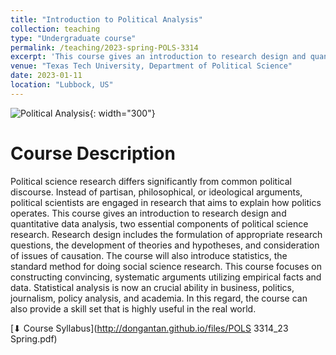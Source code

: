 ```yaml
---
title: "Introduction to Political Analysis"
collection: teaching
type: "Undergraduate course"
permalink: /teaching/2023-spring-POLS-3314
excerpt: 'This course gives an introduction to research design and quantitative data analysis, two essential components of political science research.'
venue: "Texas Tech University, Department of Political Science"
date: 2023-01-11
location: "Lubbock, US"
--- 
```


![Political Analysis](http://dongantan.github.io/images/PA.jpg){: width="300"}


Course Description
======
Political science research differs significantly from common political discourse. Instead of partisan, philosophical, or ideological arguments, political scientists are engaged in research that aims to explain how politics operates. This course gives an introduction to research design and quantitative data analysis, two essential components of political science research. Research design includes the formulation of appropriate research questions, the development of theories and hypotheses, and consideration of issues of causation. The course will also introduce statistics, the standard method for doing social science research. This course focuses on constructing convincing, systematic arguments utilizing empirical facts and data. Statistical analysis is now an crucial ability in business, politics, journalism, policy analysis, and academia. In this regard, the course can also provide a skill set that is highly useful in the real world.

[⬇ Course Syllabus](http://dongantan.github.io/files/POLS 3314_23 Spring.pdf)
